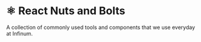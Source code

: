 # ⚛️ React Nuts and Bolts

A collection of commonly used tools and components that we use everyday at Infinum.
